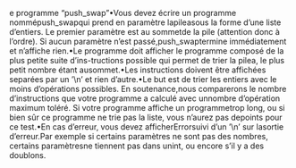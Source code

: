 e programme “push_swap”•Vous devez écrire un programme nommépush_swapqui prend en paramètre lapileasous la forme d’une liste d’entiers. Le premier paramètre est au sommetde la pile (attention donc à l’ordre). Si aucun paramètre n’est passé,push_swaptermine immédiatement et n’affiche rien.•Le programme doit afficher le programme composé de la plus petite suite d’ins-tructions possible qui permet de trier la pilea, le plus petit nombre étant ausommet.•Les instructions doivent être affichées separées par un ’\n’ et rien d’autre.•Le but est de trier les entiers avec le moins d’opérations possibles. En soutenance,nous comparerons le nombre d’instructions que votre programme a calculé avec unnombre d’opération maximum toléré. Si votre programme affiche un programmetrop long, ou si bien sûr ce programme ne trie pas la liste, vous n’aurez pas depoints pour ce test.•En cas d’erreur, vous devez afficherErrorsuivi d’un ’\n’ sur lasortie d’erreur.Par exemple si certains paramètres ne sont pas des nombres, certains paramètresne tiennent pas dans unint, ou encore s’il y a des doublons.